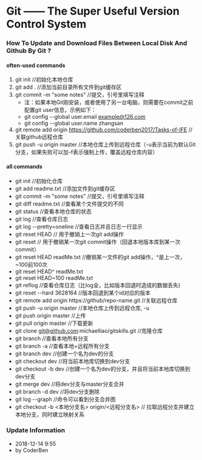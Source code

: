 # Git —— The Super Useful Version Control System

### How To Update and Download Files Between Local Disk And Github By Git ?

#### often-used commands
1. git init   //初始化本地仓库
2. git add .   //添加当前目录所有文件到git缓存区
3. git commit -m "some notes"   //提交，引号里填写注释
    - 注：如果本地Git刚安装，或者使用了另一台电脑，则需要在commit之前配置git user信息，示例如下：
    - git config --global user.email example@126.com
    - git config --global user.name zhangsan
4. git remote add origin https://github.com/coderben2017/Tasks-of-IFE   //关联github远程仓库
5. git push -u origin master   //本地仓库上传到远程仓库（-u表示当前为默认Git分支，如果失败可以加-f表示强制上传，覆盖远程仓库内容）

#### all commands
- git init   //初始化仓库
- git add readme.txt   //添加文件到git缓存区
- git commit -m "some notes"   //提交，引号里填写注释
- git diff readme.txt   //查看某个文件提交的不同
- git status   //查看本地仓库的状态
- git log   //查看仓库日志
- git log --pretty=oneline   //查看日志并且日志一行显示
- git reset HEAD        // 用于撤销上一次git add操作
- git reset <commit-id> // 用于撤销某一次git commit操作（回退本地版本库到某一次commit）
- git reset HEAD  readMe.txt   //撤销某一文件的git add操作，^是上一次，~100前100次
- git reset HEAD^ readMe.txt
- git reset HEAD~100 readMe.txt
- git reflog   //查看仓库日志（比log全，比如版本回退时造成的数据丢失)
- git reset --hard 3628164   //版本回退到某个id对应的版本
- git remote add origin https://github/repo-name.git   //关联远程仓库
- git push -u origin master   //本地仓库上传到远程仓库, -u
- git push origin master   //上传
- git pull origin master   //下载更新
- git clone git@github.com:michaelliao/gitskills.git   //克隆仓库
- git branch    //查看本地所有分支
- git branch -a //查看本地+远程所有分支
- git branch dev   //创建一个名为dev的分支
- git checkout dev   //将当前本地库切换到dev分支
- git checkout -b dev //创建一个名为dev的分支，并且将当前本地库切换到dev分支
- git merge dev   //将dev分支与master分支合并
- git branch -d dev   //将dev分支删除
- git log --graph   //命令可以看到分支合并图
- git checkout -b <本地分支名> origin/<远程分支名>    // 拉取远程分支并建立本地分支，同时建立映射关系

### Update Information
- 2018-12-14 9:55
- by CoderBen
